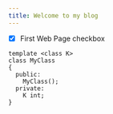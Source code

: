 ```yaml
---
title: Welcome to my blog
---
```


- [x] First Web Page checkbox

```
template <class K>
class MyClass
{
  public:
    MyClass();
  private:
    K int;
}
```
